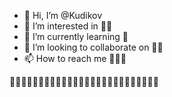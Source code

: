 - 👋 Hi, I’m @Kudikov
- 👀 I’m interested in 🚋🚋
- 🌱 I’m currently learning 🚋
- 💞️ I’m looking to collaborate on 🚋🚋
- 📫 How to reach me 🚋🚋🚋 

🚋🚋🚋🚋🚋🚋🚋🚋🚋🚋🚋🚋🚋🚋🚋🚋🚋🚋🚋🚋🚋🚋🚋🚋🚋🚋

<!---
Kudikov/Kudikov is a ✨ special ✨ repository because its `README.md` (this file) appears on your GitHub profile.
You can click the Preview link to take a look at your changes.
--->
